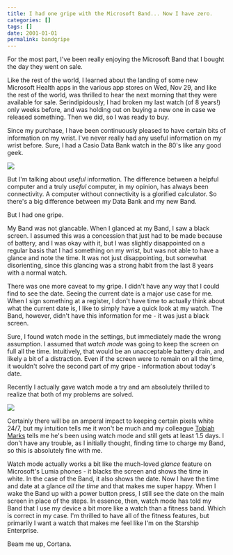 ```yaml
---
title: I had one gripe with the Microsoft Band... Now I have zero.
categories: []
tags: []
date: 2001-01-01
permalink: bandgripe
---
```


For the most part, I've been really enjoying the Microsoft Band that I bought the day they went on sale.

Like the rest of the world, I learned about the landing of some new Microsoft Health apps in the various app stores on Wed, Nov 29, and like the rest of the world, was thrilled to hear the next morning that they were available for sale. Serindipidously, I had broken my last watch (of 8 years!) only weeks before, and was holding out on buying a new one in case we released something. Then we did, so I was ready to buy.
<!-- more -->

Since my purchase, I have been continuously pleased to have certain bits of information on my wrist. I've never really had any useful information on my wrist before. Sure, I had a Casio Data Bank watch in the 80's like any good geek.

![](/files/bandgripe_01.jpg)

But I'm talking about _useful_ information. The difference between a helpful computer and a truly _useful_ computer, in my opinion, has always been connectivity. A computer without connectivity is a glorified calculator. So there's a big difference between my Data Bank and my new Band.

But I had one gripe.

My Band was not glancable. When I glanced at my Band, I saw a black screen. I assumed this was a concession that just had to be made because of battery, and I was okay with it, but I was slightly disappointed on a regular basis that I had something on my wrist, but was not able to have a glance and note the time. It was not just disappointing, but somewhat disorienting, since this glancing was a strong habit from the last 8 years with a normal watch.

There was one more caveat to my gripe. I didn't have any way that I could find to see the date. Seeing the current date is a major use case for me. When I sign something at a register, I don't have time to actually think about what the current date is, I like to simply have a quick look at my watch. The Band, however, didn't have this information for me - it was just a black screen.

Sure, I found watch mode in the settings, but immediately made the wrong assumption. I assumed that _watch mode_ was going to keep the screen on full all the time. Intuitively, that would be an unacceptable battery drain, and likely a bit of a distraction. Even if the screen were to remain on all the time, it wouldn't solve the second part of my gripe - information about today's date.

Recently I actually gave watch mode a try and am absolutely thrilled to realize that both of my problems are solved.

![](/files/bandgripe_02.jpg)

Certainly there will be an amperal impact to keeping certain pixels white 24/7, but my intuition tells me it won't be much and my colleague [Tobiah Marks](http://www.tobiahmarks.com) tells me he's been using watch mode and still gets at least 1.5 days. I don't have any trouble, as I initially thought, finding time to charge my Band, so this is absolutely fine with me.

Watch mode actually works a bit like the much-loved _glance_ feature on Microsoft's Lumia phones - it blacks the screen and shows the time in white. In the case of the Band, it also shows the date. Now I have the time and date at a glance _all the time_ and that makes me super happy. When I wake the Band up with a power button press, I still see the date on the main screen in place of the steps. In essence, then, watch mode has told my Band that I use my device a bit more like a watch than a fitness band. Which is correct in my case. I'm thrilled to have all of the fitness features, but primarily I want a watch that makes me feel like I'm on the Starship Enterprise.

Beam me up, Cortana.